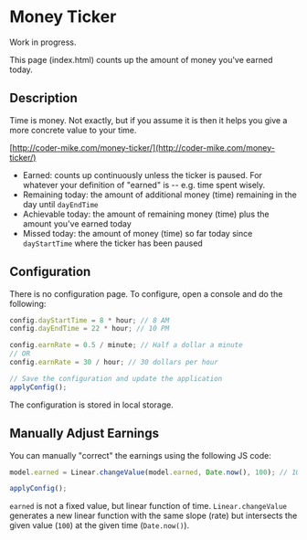 # Money Ticker

Work in progress.

This page (index.html) counts up the amount of money you've earned today.

## Description

Time is money. Not exactly, but if you assume it is then it helps you give a more concrete value to your time.

[http://coder-mike.com/money-ticker/](http://coder-mike.com/money-ticker/)

 - Earned: counts up continuously unless the ticker is paused. For whatever your definition of "earned" is -- e.g. time spent wisely.
 - Remaining today: the amount of additional money (time) remaining in the day until `dayEndTime`
 - Achievable today: the amount of remaining money (time) plus the amount you've earned today
 - Missed today: the amount of money (time) so far today since `dayStartTime` where the ticker has been paused

## Configuration

There is no configuration page. To configure, open a console and do the following:

```js
config.dayStartTime = 8 * hour; // 8 AM
config.dayEndTime = 22 * hour; // 10 PM

config.earnRate = 0.5 / minute; // Half a dollar a minute
// OR
config.earnRate = 30 / hour; // 30 dollars per hour

// Save the configuration and update the application
applyConfig();
```

The configuration is stored in local storage.

## Manually Adjust Earnings

You can manually "correct" the earnings using the following JS code:

```js
model.earned = Linear.changeValue(model.earned, Date.now(), 100); // 100 dollars

applyConfig();
```

`earned` is not a fixed value, but linear function of time. `Linear.changeValue` generates a new linear function with the same slope (rate) but intersects the given value (`100`) at the given time (`Date.now()`).
